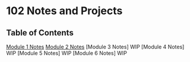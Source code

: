 # 102 Notes and Projects

## Table of Contents

[Module 1 Notes](/README.md) 
[Module 2 Notes](/Module-2-Notes.md)
[Module 3 Notes] WIP
[Module 4 Notes] WIP
[Module 5 Notes] WIP
[Module 6 Notes] WIP
